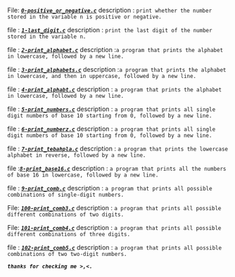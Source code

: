 File: [***`0-positive_or_negative.c`***](https://github.com/Mub2023/alx-low_level_programming/blob/master/0x01-variables_if_else_while/0-positive_or_negative.c) description : `print whether the number stored in the variable n is positive or negative.`

file : [***`1-last_digit.c`***](https://github.com/Mub2023/alx-low_level_programming/blob/master/0x01-variables_if_else_while/1-last_digit.c) description : `print the last digit of the number stored in the variable n.`

file : [***`2-print_alphabet.c`***](https://github.com/Mub2023/alx-low_level_programming/blob/master/0x01-variables_if_else_while/2-print_alphabet.c) description :`a program that prints the alphabet in lowercase, followed by a new line.`

file : [***`3-print_alphabets.c`***](https://github.com/Mub2023/alx-low_level_programming/blob/master/0x01-variables_if_else_while/3-print_alphabets.c) description :`a program that prints the alphabet in lowercase, and then in uppercase, followed by a new line.`

file : [***`4-print_alphabt.c`***](https://github.com/Mub2023/alx-low_level_programming/blob/master/0x01-variables_if_else_while/4-print_alphabt.c) description : `a program that prints the alphabet in lowercase, followed by a new line.`

file : [***`5-print_numbers.c`***](https://github.com/Mub2023/alx-low_level_programming/blob/master/0x01-variables_if_else_while/5-print_numbers.c) description :  `a program that prints all single digit numbers of base 10 starting from 0, followed by a new line.`

file : [***`6-print_numberz.c`***](https://github.com/Mub2023/alx-low_level_programming/blob/master/0x01-variables_if_else_while/6-print_numberz.c) description : `a program that prints all single digit numbers of base 10 starting from 0, followed by a new line.`

file : [***`7-print_tebahpla.c`***](https://github.com/Mub2023/alx-low_level_programming/blob/master/0x01-variables_if_else_while/7-print_tebahpla.c) description : `a program that prints the lowercase alphabet in reverse, followed by a new line.`

file :[***`8-print_base16.c`***](https://github.com/Mub2023/alx-low_level_programming/blob/master/0x01-variables_if_else_while/8-print_base16.c) description : `a program that prints all the numbers of base 16 in lowercase, followed by a new line.`


file : [***`9-print_comb.c`***](https://github.com/Mub2023/alx-low_level_programming/blob/master/0x01-variables_if_else_while/9-print_comb.c) description : `a program that prints all possible combinations of single-digit numbers.`

File: [***`100-print_comb3.c`***](https://github.com/Mub2023/alx-low_level_programming/blob/master/0x01-variables_if_else_while/100-print_comb3.c) description :  `a program that prints all possible different combinations of two digits.`

File: [***`101-print_comb4.c`***](https://github.com/Mub2023/alx-low_level_programming/blob/master/0x01-variables_if_else_while/101-print_comb4.c) description :  `a program that prints all possible different combinations of three digits.`

file : [***`102-print_comb5.c`***](https://github.com/Mub2023/alx-low_level_programming/blob/master/0x01-variables_if_else_while/102-print_comb5.c) description : `a program that prints all possible combinations of two two-digit numbers.`

***`thanks for checking me >,<.`***
